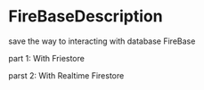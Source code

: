# FireBaseDescription
save the way to interacting with database FireBase

part 1: With Friestore 

parst 2: With Realtime Firestore
